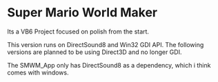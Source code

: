 # Super Mario World Maker
Its a VB6 Project focused on polish from the start.

This version runs on DirectSound8 and Win32 GDI API. The following versions are planned to be using Direct3D and no longer GDI.

The SMWM_App only has DirectSound8 as a dependency, which i think comes with windows.
